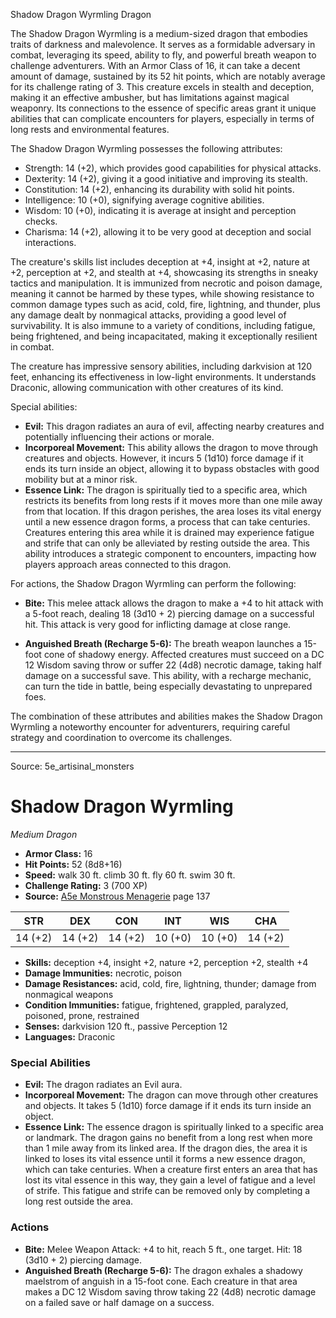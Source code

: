 <MonsterName/>Shadow Dragon Wyrmling</MonsterName>
<CreatureType/>Dragon</CreatureType>

<summary>The Shadow Dragon Wyrmling is a medium-sized dragon that embodies traits of darkness and malevolence. It serves as a formidable adversary in combat, leveraging its speed, ability to fly, and powerful breath weapon to challenge adventurers. With an Armor Class of 16, it can take a decent amount of damage, sustained by its 52 hit points, which are notably average for its challenge rating of 3. This creature excels in stealth and deception, making it an effective ambusher, but has limitations against magical weaponry. Its connections to the essence of specific areas grant it unique abilities that can complicate encounters for players, especially in terms of long rests and environmental features.</summary>

<detail>

The Shadow Dragon Wyrmling possesses the following attributes: 

- Strength: 14 (+2), which provides good capabilities for physical attacks.
- Dexterity: 14 (+2), giving it a good initiative and improving its stealth.
- Constitution: 14 (+2), enhancing its durability with solid hit points.
- Intelligence: 10 (+0), signifying average cognitive abilities.
- Wisdom: 10 (+0), indicating it is average at insight and perception checks.
- Charisma: 14 (+2), allowing it to be very good at deception and social interactions.

The creature's skills list includes deception at +4, insight at +2, nature at +2, perception at +2, and stealth at +4, showcasing its strengths in sneaky tactics and manipulation. It is immunized from necrotic and poison damage, meaning it cannot be harmed by these types, while showing resistance to common damage types such as acid, cold, fire, lightning, and thunder, plus any damage dealt by nonmagical attacks, providing a good level of survivability. It is also immune to a variety of conditions, including fatigue, being frightened, and being incapacitated, making it exceptionally resilient in combat.

The creature has impressive sensory abilities, including darkvision at 120 feet, enhancing its effectiveness in low-light environments. It understands Draconic, allowing communication with other creatures of its kind.

Special abilities:

- **Evil:** This dragon radiates an aura of evil, affecting nearby creatures and potentially influencing their actions or morale.
- **Incorporeal Movement:** This ability allows the dragon to move through creatures and objects. However, it incurs 5 (1d10) force damage if it ends its turn inside an object, allowing it to bypass obstacles with good mobility but at a minor risk.
- **Essence Link:** The dragon is spiritually tied to a specific area, which restricts its benefits from long rests if it moves more than one mile away from that location. If this dragon perishes, the area loses its vital energy until a new essence dragon forms, a process that can take centuries. Creatures entering this area while it is drained may experience fatigue and strife that can only be alleviated by resting outside the area. This ability introduces a strategic component to encounters, impacting how players approach areas connected to this dragon.

For actions, the Shadow Dragon Wyrmling can perform the following:

- **Bite:** This melee attack allows the dragon to make a +4 to hit attack with a 5-foot reach, dealing 18 (3d10 + 2) piercing damage on a successful hit. This attack is very good for inflicting damage at close range.
  
- **Anguished Breath (Recharge 5-6):** The breath weapon launches a 15-foot cone of shadowy energy. Affected creatures must succeed on a DC 12 Wisdom saving throw or suffer 22 (4d8) necrotic damage, taking half damage on a successful save. This ability, with a recharge mechanic, can turn the tide in battle, being especially devastating to unprepared foes. 

The combination of these attributes and abilities makes the Shadow Dragon Wyrmling a noteworthy encounter for adventurers, requiring careful strategy and coordination to overcome its challenges.</detail>



---

Source: 5e_artisinal_monsters

# Shadow Dragon Wyrmling

*Medium* *Dragon*

- **Armor Class:** 16
- **Hit Points:** 52 (8d8+16)
- **Speed:** walk 30 ft. climb 30 ft. fly 60 ft. swim 30 ft.
- **Challenge Rating:** 3 (700 XP)
- **Source:** [A5e Monstrous Menagerie](https://enpublishingrpg.com/products/level-up-monstrous-menagerie-a5e) page 137

| STR | DEX | CON | INT | WIS | CHA |
| --- | --- | --- | --- | --- | --- |
| 14 (+2) | 14 (+2) | 14 (+2) | 10 (+0) | 10 (+0) | 14 (+2) |

- **Skills:** deception +4, insight +2, nature +2, perception +2, stealth +4
- **Damage Immunities:** necrotic, poison
- **Damage Resistances:** acid, cold, fire, lightning, thunder; damage from nonmagical weapons
- **Condition Immunities:** fatigue, frightened, grappled, paralyzed, poisoned, prone, restrained
- **Senses:** darkvision 120 ft., passive Perception 12
- **Languages:** Draconic

### Special Abilities

- **Evil:** The dragon radiates an Evil aura.
- **Incorporeal Movement:** The dragon can move through other creatures and objects. It takes 5 (1d10) force damage if it ends its turn inside an object.
- **Essence Link:** The essence dragon is spiritually linked to a specific area or landmark. The dragon gains no benefit from a long rest when more than 1 mile away from its linked area. If the dragon dies, the area it is linked to loses its vital essence until it forms a new essence dragon, which can take centuries. When a creature first enters an area that has lost its vital essence in this way, they gain a level of fatigue and a level of strife. This fatigue and strife can be removed only by completing a long rest outside the area.

### Actions

- **Bite:** Melee Weapon Attack: +4 to hit, reach 5 ft., one target. Hit: 18 (3d10 + 2) piercing damage.
- **Anguished Breath (Recharge 5-6):** The dragon exhales a shadowy maelstrom of anguish in a 15-foot cone. Each creature in that area makes a DC 12 Wisdom saving throw  taking 22 (4d8) necrotic damage on a failed save or half damage on a success.




